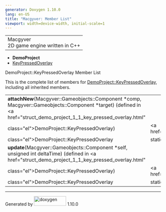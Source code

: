 ```yaml
---
generator: Doxygen 1.10.0
lang: en-US
title: "Macgyver: Member List"
viewport: width=device-width, initial-scale=1
---
```


<div id="top">

<div id="titlearea">

<table data-cellspacing="0" data-cellpadding="0">
<colgroup>
<col style="width: 100%" />
</colgroup>
<tbody>
<tr id="projectrow" class="odd">
<td id="projectalign"><div id="projectname">
Macgyver
</div>
<div id="projectbrief">
2D game engine written in C++
</div></td>
</tr>
</tbody>
</table>

</div>

<div id="main-nav">

</div>

<div id="nav-path" class="navpath">

- **DemoProject**
- <a href="struct_demo_project_1_1_key_pressed_overlay.html"
  class="el">KeyPressedOverlay</a>

</div>

</div>

<div class="header">

<div class="headertitle">

<div class="title">

DemoProject::KeyPressedOverlay Member List

</div>

</div>

</div>

<div class="contents">

This is the complete list of members for
<a href="struct_demo_project_1_1_key_pressed_overlay.html"
class="el">DemoProject::KeyPressedOverlay</a>, including all inherited
members.

|                                                                                                                                                                          |                                                            |                                    |
|--------------------------------------------------------------------------------------------------------------------------------------------------------------------------|------------------------------------------------------------|------------------------------------|
| **attachNew**(Macgyver::Gameobjects::Component \*comp, Macgyver::Gameobjects::Component \*target) (defined in <a href="struct_demo_project_1_1_key_pressed_overlay.html" 
 class="el">DemoProject::KeyPressedOverlay</a>)                                                                                                                            | <a href="struct_demo_project_1_1_key_pressed_overlay.html" 
                                                                                                                                                                            class="el">DemoProject::KeyPressedOverlay</a>               | <span class="mlabel">static</span> |
| **update**(Macgyver::Gameobjects::Component \*self, unsigned int deltaTime) (defined in <a href="struct_demo_project_1_1_key_pressed_overlay.html"                       
 class="el">DemoProject::KeyPressedOverlay</a>)                                                                                                                            | <a href="struct_demo_project_1_1_key_pressed_overlay.html" 
                                                                                                                                                                            class="el">DemoProject::KeyPressedOverlay</a>               | <span class="mlabel">static</span> |

</div>

------------------------------------------------------------------------

<span class="small">Generated
by [<img src="doxygen.svg" class="footer" width="104" height="31"
alt="doxygen" />](https://www.doxygen.org/index.html) 1.10.0</span>
